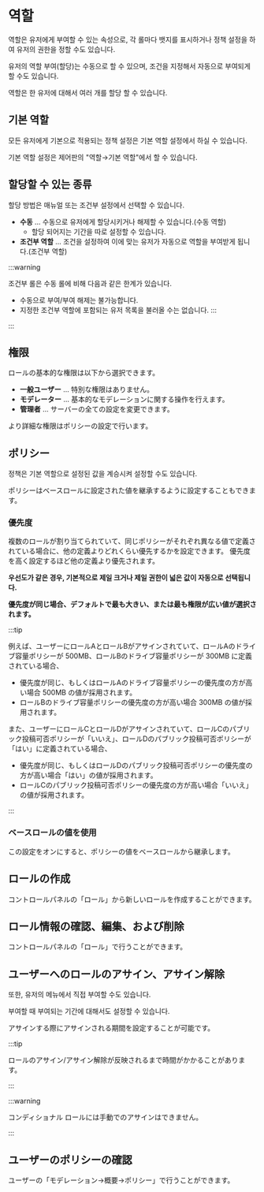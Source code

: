 # 역할

역할은 유저에게 부여할 수 있는 속성으로, 각 롤마다 뱃지를 표시하거나 정책 설정을 하여 유저의 권한을 정할 수도 있습니다.

유저의 역할 부여(할당)는 수동으로 할 수 있으며, 조건을 지정해서 자동으로 부여되게 할 수도 있습니다.

역할은 한 유저에 대해서 여러 개를 할당 할 수 있습니다.

## 기본 역할

모든 유저에게 기본으로 적용되는 정책 설정은 기본 역할 설정에서 하실 수 있습니다.

기본 역할 설정은 제어판의 "역할→기본 역할"에서 할 수 있습니다.

## 할당할 수 있는 종류

할당 방법은 매뉴얼 또는 조건부 설정에서 선택할 수 있습니다.

- **수동** ... 수동으로 유저에게 할당시키거나 해제할 수 있습니다.(수동 역할)
  - 할당 되어지는 기간을 따로 설정할 수 있습니다.
- **조건부 역할** ... 조건을 설정하여 이에 맞는 유저가 자동으로 역할을 부여받게 됩니다.(조건부 역할)

:::warning

조건부 롤은 수동 롤에 비해 다음과 같은 한계가 있습니다.

- 수동으로 부여/부여 해제는 불가능합니다.
- 지정한 조건부 역할에 포함되는 유저 목록을 불러올 수는 없습니다.
  :::

:::

## 権限

ロールの基本的な権限は以下から選択できます。

- **一般ユーザー** ... 特別な権限はありません。
- **モデレーター** ... 基本的なモデレーションに関する操作を行えます。
- **管理者** ... サーバーの全ての設定を変更できます。

より詳細な権限はポリシーの設定で行います。

## ポリシー

정책은 기본 역할으로 설정된 값을 계승시켜 설정할 수도 있습니다.

ポリシーはベースロールに設定された値を継承するように設定することもできます。

### 優先度

複数のロールが割り当てられていて、同じポリシーがそれぞれ異なる値で定義されている場合に、他の定義よりどれくらい優先するかを設定できます。
優先度を高く設定するほど他の定義より優先されます。

**우선도가 같은 경우, 기본적으로 제일 크거나 제일 권한이 넓은 값이 자동으로 선택됩니다.**

**優先度が同じ場合、デフォルトで最も大きい、または最も権限が広い値が選択されます。**

:::tip

例えば、ユーザーにロールAとロールBがアサインされていて、ロールAのドライブ容量ポリシーが 500MB、ロールBのドライブ容量ポリシーが 300MB に定義されている場合、

- 優先度が同じ、もしくはロールAのドライブ容量ポリシーの優先度の方が高い場合 500MB の値が採用されます。
- ロールBのドライブ容量ポリシーの優先度の方が高い場合 300MB の値が採用されます。

また、ユーザーにロールCとロールDがアサインされていて、ロールCのパブリック投稿可否ポリシーが「いいえ」、ロールDのパブリック投稿可否ポリシーが「はい」に定義されている場合、

- 優先度が同じ、もしくはロールDのパブリック投稿可否ポリシーの優先度の方が高い場合「はい」の値が採用されます。
- ロールCのパブリック投稿可否ポリシーの優先度の方が高い場合「いいえ」の値が採用されます。

:::

### ベースロールの値を使用

この設定をオンにすると、ポリシーの値をベースロールから継承します。

## ロールの作成

コントロールパネルの「ロール」から新しいロールを作成することができます。

## ロール情報の確認、編集、および削除

コントロールパネルの「ロール」で行うことができます。

## ユーザーへのロールのアサイン、アサイン解除

또한, 유저의 메뉴에서 직접 부여할 수도 있습니다.

부여할 때 부여되는 기간에 대해서도 설정할 수 있습니다.

アサインする際にアサインされる期間を設定することが可能です。

:::tip

ロールのアサイン/アサイン解除が反映されるまで時間がかかることがあります。

:::

:::warning

コンディショナル ロールには手動でのアサインはできません。

:::

## ユーザーのポリシーの確認

ユーザーの「モデレーション→概要→ポリシー」で行うことができます。
